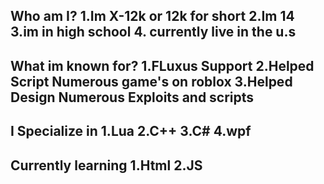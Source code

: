   Who am I?
 1.Im X-12k or 12k for short
 2.Im 14
 3.im in high school
 4. currently live in the u.s
 ---------------------------
  What im known for?
1.FLuxus Support
2.Helped Script Numerous game's on roblox
3.Helped Design Numerous Exploits and scripts
-----------------------
  I Specialize in
1.Lua
2.C++
3.C#
4.wpf
-------------------
  Currently learning
1.Html
2.JS
---------
